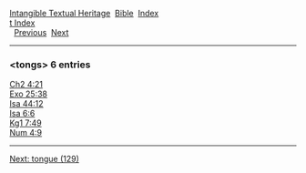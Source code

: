 [Intangible Textual Heritage](../../index)  [Bible](../index) 
[Index](index)   
[t Index](_t_)  
  [Previous](c11664)  [Next](c11666) 

------------------------------------------------------------------------

### &lt;tongs&gt; 6 entries

[Ch2 4:21](../kjv/ch2004.htm#021)  
[Exo 25:38](../kjv/exo025.htm#038)  
[Isa 44:12](../kjv/isa044.htm#012)  
[Isa 6:6](../kjv/isa006.htm#006)  
[Kg1 7:49](../kjv/kg1007.htm#049)  
[Num 4:9](../kjv/num004.htm#009)  

------------------------------------------------------------------------

[Next: tongue (129)](c11666)
